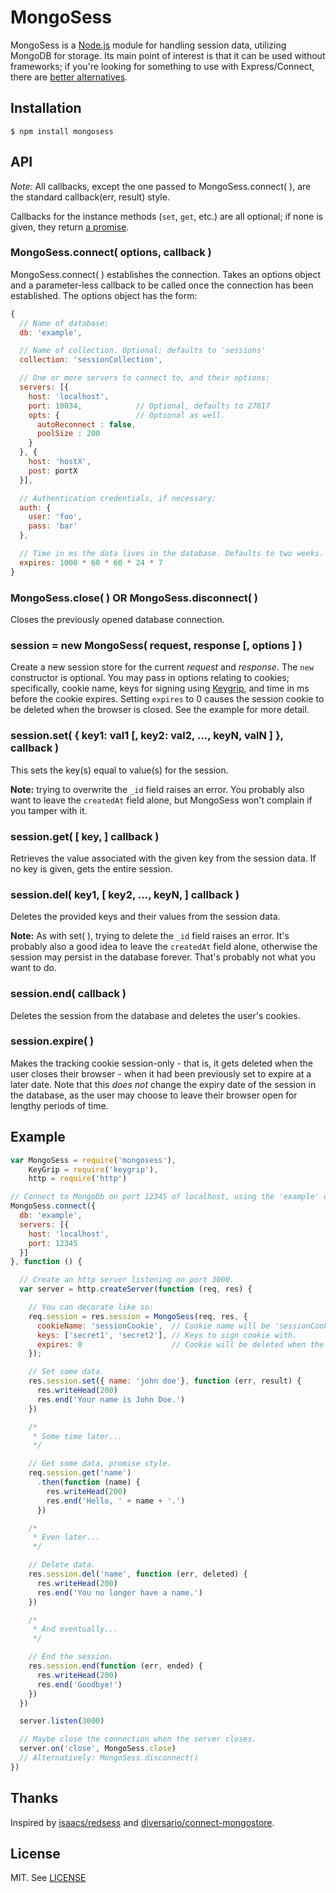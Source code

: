 # MongoSess

MongoSess is a [Node.js](http://node.js) module for handling session data, utilizing MongoDB for storage. Its main point of interest is that it can be used without frameworks; if you're looking for something to use with Express/Connect, there are [better alternatives](https://npmjs.org/package/connect-mongostore).

## Installation

```
$ npm install mongosess
```

## API

_Note:_ All callbacks, except the one passed to MongoSess.connect( ), are the standard callback(err, result) style.

Callbacks for the instance methods (```set```, ```get```, etc.) are all optional; if none is given, they return [a promise](https://github.com/lucthev/pinky-promise).

### MongoSess.connect( options, callback )

MongoSess.connect( ) establishes the connection. Takes an options object and a parameter-less callback to be called once the connection has been established. The options object has the form:

```javascript
{
  // Name of database:
  db: 'example',

  // Name of collection. Optional; defaults to 'sessions'
  collection: 'sessionCollection',

  // One or more servers to connect to, and their options:
  servers: [{
    host: 'localhost',
    port: 10034,            // Optional, defaults to 27017
    opts: {                 // Optional as well.
      autoReconnect : false,
      poolSize : 200
    }
  }, {
    host: 'hostX',
    post: portX
  }],

  // Authentication credentials, if necessary:
  auth: {
    user: 'foo',
    pass: 'bar'
  },

  // Time in ms the data lives in the database. Defaults to two weeks.
  expires: 1000 * 60 * 60 * 24 * 7
}
```

### MongoSess.close( ) OR MongoSess.disconnect( )

Closes the previously opened database connection.

### session = new MongoSess( request, response [, options ] )

Create a new session store for the current _request_ and _response_. The ```new``` constructor is optional. You may pass in options relating to cookies; specifically, cookie name, keys for signing using [Keygrip](https://github.com/jed/keygrip), and time in ms before the cookie expires. Setting ```expires``` to 0 causes the session cookie to be deleted when the browser is closed. See the example for more detail.

### session.set( { key1: val1 [, key2: val2, ..., keyN, valN ] }, callback )

This sets the key(s) equal to value(s) for the session.

__Note:__ trying to overwrite the ```_id``` field raises an error. You probably also want to leave the ```createdAt``` field alone, but MongoSess won't complain if you tamper with it.

### session.get( [ key, ] callback )

Retrieves the value associated with the given key from the session data. If no key is given, gets the entire session.

### session.del( key1, [ key2, ..., keyN, ] callback )

Deletes the provided keys and their values from the session data. 

__Note:__ As with set( ), trying to delete the ```_id``` field raises an error. It's probably also a good idea to leave the ```createdAt``` field alone, otherwise the session may persist in the database forever. That's probably not what you want to do.

### session.end( callback )

Deletes the session from the database and deletes the user's cookies.

### session.expire( )

Makes the tracking cookie session-only - that is, it gets deleted when the user closes their browser - when it had been previously set to expire at a later date. Note that this _does not_ change the expiry date of the session in the database, as the user may choose to leave their browser open for lengthy periods of time.

## Example

```javascript
var MongoSess = require('mongosess'),
    KeyGrip = require('keygrip'),
    http = require('http')

// Connect to MongoDb on port 12345 of localhost, using the 'example' database.
MongoSess.connect({
  db: 'example',
  servers: [{
    host: 'localhost',
    port: 12345
  }]
}, function () {

  // Create an http server listening on port 3000.
  var server = http.createServer(function (req, res) {

    // You can decorate like so:
    req.session = res.session = MongoSess(req, res, {
      cookieName: 'sessionCookie',  // Cookie name will be 'sessionCookie'
      keys: ['secret1', 'secret2'], // Keys to sign cookie with.
      expires: 0                    // Cookie will be deleted when the browser is closed.
    });

    // Set some data.
    res.session.set({ name: 'john doe'}, function (err, result) {
      res.writeHead(200)
      res.end('Your name is John Doe.')
    })

    /*
     * Some time later...
     */

    // Get some data, promise style.
    req.session.get('name')
      .then(function (name) {
        res.writeHead(200)
        res.end('Hello, ' + name + '.')
      })

    /*
     * Even later...
     */

    // Delete data.
    res.session.del('name', function (err, deleted) {
      res.writeHead(200)
      res.end('You no longer have a name.')
    })

    /*
     * And eventually...
     */

    // End the session.
    res.session.end(function (err, ended) {
      res.writeHead(200)
      res.end('Goodbye!')
    })
  })

  server.listen(3000)

  // Maybe close the connection when the server closes.
  server.on('close', MongoSess.close)
  // Alternatively: MongoSess.disconnect()
})
```
## Thanks

Inspired by [isaacs/redsess](https://npmjs.org/package/redsess) and [diversario/connect-mongostore](https://npmjs.org/package/connect-mongostore).

## License

MIT. See [LICENSE](https://github.com/lucthev/mongosess/blob/master/LICENSE.txt)